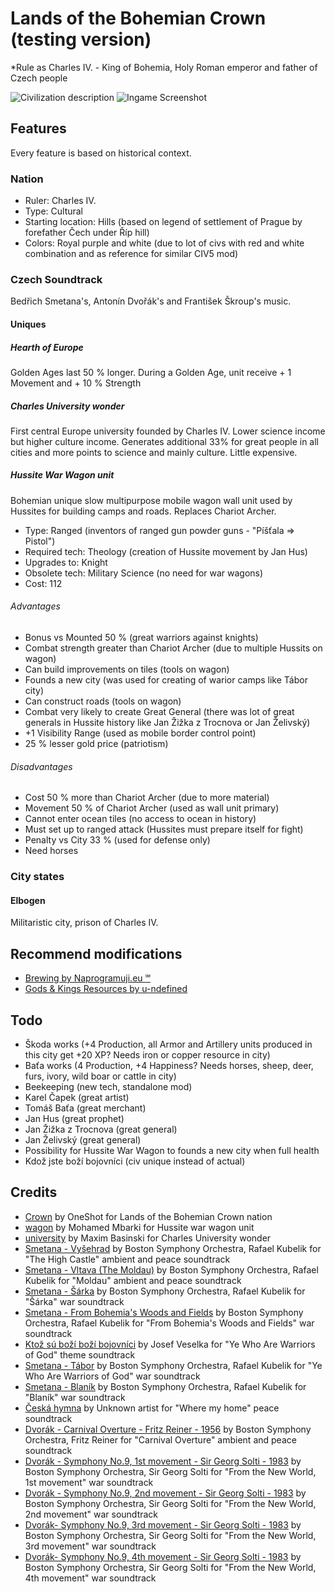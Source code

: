 # Lands of the Bohemian Crown (testing version)

*Rule as Charles IV. - King of Bohemia, Holy Roman emperor and father of Czech people

![Civilization description](https://github.com/Iver88/Unciv-Lands-of-the-Bohemian-Crown/blob/master/Lands%20of%20the%20Bohemian%20Crown/Preview/Civilization%20description.png?raw=true)
![Ingame Screenshot](https://github.com/Iver88/Unciv-Lands-of-the-Bohemian-Crown/blob/master/Lands%20of%20the%20Bohemian%20Crown/Preview/Ingame%20screenshot.png?raw=true)

## Features
Every feature is based on historical context.

### Nation

- Ruler: Charles IV.
- Type: Cultural
- Starting location: Hills (based on legend of settlement of Prague by forefather Čech under Říp hill)
- Colors: Royal purple and white (due to lot of civs with red and white combination and as reference for similar CIV5 mod)

### Czech Soundtrack
Bedřich Smetana's, Antonín Dvořák's and František Škroup's music.

#### Uniques

##### Hearth of Europe
Golden Ages last 50 % longer. During a Golden Age, unit receive + 1 Movement and + 10 % Strength

##### Charles University wonder
First central Europe university founded by Charles IV. Lower science income but higher culture income. Generates additional 33% for great people in all cities and more points to science and mainly culture. Little expensive.

##### Hussite War Wagon unit
Bohemian unique slow multipurpose mobile wagon wall unit used by Hussites for building camps and roads. Replaces Chariot Archer.

- Type: Ranged (inventors of ranged gun powder guns - "Píšťala => Pistol")
- Required tech: Theology (creation of Hussite movement by Jan Hus)
- Upgrades to: Knight
- Obsolete tech: Military Science (no need for war wagons)
- Cost: 112

###### Advantages
- Bonus vs Mounted 50 % (great warriors against knights)
- Combat strength greater than Chariot Archer (due to multiple Hussits on wagon)
- Can build improvements on tiles (tools on wagon)
- Founds a new city (was used for creating of warior camps like Tábor city)
- Can construct roads (tools on wagon)
- Combat very likely to create Great General (there was lot of great generals in Hussite history like Jan Žižka z Trocnova or Jan Želivský)
- +1 Visibility Range (used as mobile border control point)
- 25 % lesser gold price (patriotism)

###### Disadvantages
- Cost 50 % more than Chariot Archer (due to more material)
- Movement 50 % of Chariot Archer (used as wall unit primary)
- Cannot enter ocean tiles (no access to ocean in history)
- Must set up to ranged attack (Hussites must prepare itself for fight)
- Penalty vs City 33 % (used for defense only)
- Need horses

### City states

#### Elbogen
Militaristic city, prison of Charles IV.

## Recommend modifications
- [Brewing by Naprogramuji.eu ℠](https://github.com/Iver88/Unciv-Brewing)
- [Gods & Kings Resources by u-ndefined](https://cdn.discordapp.com/attachments/664739473367760908/690937968323723315/GK_Resources_v1.1.zip)

## Todo
- Škoda works (+4 Production, all Armor and Artillery units produced in this city get +20 XP? Needs iron or copper resource in city)
- Baťa works (4 Production, +4 Happiness? Needs horses, sheep, deer, furs, ivory, wild boar or cattle in city)
- Beekeeping (new tech, standalone mod)
- Karel Čapek (great artist)
- Tomáš Baťa (great merchant)
- Jan Hus (great prophet)
- Jan Žižka z Trocnova (great general)
- Jan Želivský (great general)
- Possibility for Hussite War Wagon to founds a new city when full health
- Kdož jste boží bojovníci (civ unique instead of actual)

## Credits
- [Crown](https://thenounproject.com/search/?q=crown&i=1773546) by OneShot for Lands of the Bohemian Crown nation
- [wagon](https://thenounproject.com/search/?q=wagon&i=2054826) by Mohamed Mbarki for Hussite war wagon unit
- [university](https://thenounproject.com/search/?q=university&i=1317068) by Maxim Basinski for Charles University wonder
- [Smetana - Vyšehrad](https://www.youtube.com/watch?v=04SMDpMkOI8) by Boston Symphony Orchestra, Rafael Kubelik for "The High Castle" ambient and peace soundtrack
- [Smetana - Vltava (The Moldau)](https://www.youtube.com/watch?v=34oeAxETdbc) by Boston Symphony Orchestra, Rafael Kubelik for "Moldau" ambient and peace soundtrack
- [Smetana - Šárka](https://www.youtube.com/watch?v=3G4NKzmfC-Q) by Boston Symphony Orchestra, Rafael Kubelik for "Šárka" war soundtrack
- [Smetana - From Bohemia's Woods and Fields](https://www.youtube.com/watch?v=BcO4iyY22nA) by Boston Symphony Orchestra, Rafael Kubelik for "From Bohemia's Woods and Fields" war soundtrack
- [Ktož sú boží boží bojovníci](https://www.youtube.com/watch?v=elskCac9wSI) by Josef Veselka for "Ye Who Are Warriors of God" theme soundtrack
- [Smetana - Tábor](https://www.youtube.com/watch?v=YsC5KSjlJL4) by Boston Symphony Orchestra, Rafael Kubelik for "Ye Who Are Warriors of God" war soundtrack
- [Smetana - Blaník](https://www.youtube.com/watch?v=U3OlxR2tq-A) by Boston Symphony Orchestra, Rafael Kubelik for "Blaník" war soundtrack
- [Česká hymna](https://www.youtube.com/watch?v=vCbRsGMb1fs) by Unknown artist for "Where my home" peace soundtrack
- [Dvorák - Carnival Overture - Fritz Reiner - 1956](https://www.youtube.com/watch?v=bEBl_d9DGpc) by Boston Symphony Orchestra, Fritz Reiner for "Carnival Overture" ambient and peace soundtrack
- [Dvorák - Symphony No.9, 1st movement - Sir Georg Solti - 1983](https://www.youtube.com/watch?v=OlKixeZkP4c) by Boston Symphony Orchestra, Sir Georg Solti for "From the New World, 1st movement" war soundtrack
- [Dvorák - Symphony No.9, 2nd movement - Sir Georg Solti - 1983](https://www.youtube.com/watch?v=nsQ65cF2Ew4) by Boston Symphony Orchestra, Sir Georg Solti for "From the New World, 2nd movement" war soundtrack
- [Dvorák- Symphony No.9, 3rd movement - Sir Georg Solti - 1983](https://www.youtube.com/watch?v=soGhN8ByS9U) by Boston Symphony Orchestra, Sir Georg Solti for "From the New World, 3rd movement" war soundtrack
- [Dvorák- Symphony No.9, 4th movement - Sir Georg Solti - 1983](https://www.youtube.com/watch?v=hPgoHOpRzdY) by Boston Symphony Orchestra, Sir Georg Solti for "From the New World, 4th movement" war soundtrack